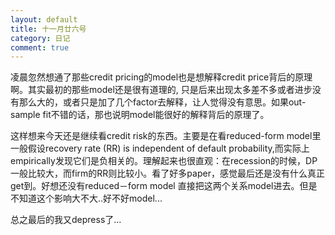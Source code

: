```yaml
---
layout: default
title: 十一月廿六号
category: 日记
comment: true
---
```

凌晨忽然想通了那些credit pricing的model也是想解释credit price背后的原理啊。其实最初的那些model还是很有道理的, 只是后来出现太多差不多或者进步没有那么大的，或者只是加了几个factor去解释，让人觉得没有意思。如果out-sample fit不错的话，那也说明model能很好的解释背后的原理了。

这样想来今天还是继续看credit risk的东西。主要是在看reduced-form model里一般假设recovery rate (RR) is independent of default probability,而实际上empirically发现它们是负相关的。理解起来也很直观：在recession的时候，DP一般比较大，而firm的RR则比较小。看了好多paper，感觉最后还是没有什么真正get到。好想还没有reduced－form model 直接把这两个关系model进去。但是不知道这个影响大不大..好不好model...

总之最后的我又depress了...